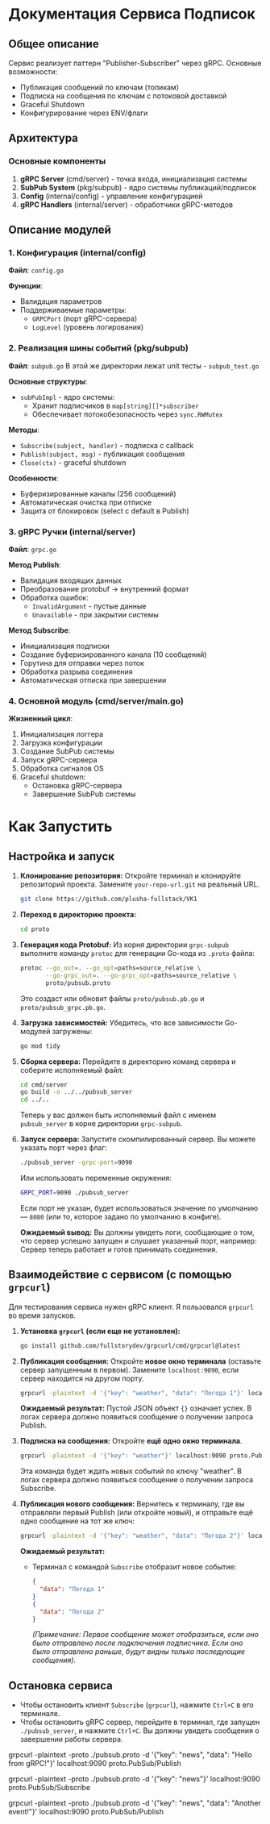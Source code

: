 # Документация Сервиса Подписок

## Общее описание
Сервис реализует паттерн "Publisher-Subscriber" через gRPC. Основные возможности:
- Публикация сообщений по ключам (топикам)
- Подписка на сообщения по ключам с потоковой доставкой
- Graceful Shutdown
- Конфигурирование через ENV/флаги

## Архитектура

### Основные компоненты
1. **gRPC Server** (cmd/server) - точка входа, инициализация системы
2. **SubPub System** (pkg/subpub) - ядро системы публикаций/подписок
3. **Config** (internal/config) - управление конфигурацией
4. **gRPC Handlers** (internal/server) - обработчики gRPC-методов

## Описание модулей

### 1. Конфигурация (internal/config)
**Файл**: `config.go`

**Функции**:

- Валидация параметров
- Поддерживаемые параметры:
    - `GRPCPort` (порт gRPC-сервера)
    - `LogLevel` (уровень логирования)

### 2. Реализация шины событий (pkg/subpub)
**Файл**: `subpub.go`
В этой же директории лежат unit тесты - `subpub_test.go`

**Основные структуры**:
- `subPubImpl` - ядро системы:
    - Хранит подписчиков в `map[string][]*subscriber`
    - Обеспечивает потокобезопасность через `sync.RWMutex`

**Методы**:
- `Subscribe(subject, handler)` - подписка с callback
- `Publish(subject, msg)` - публикация сообщения
- `Close(ctx)` - graceful shutdown

**Особенности**:
- Буферизированные каналы (256 сообщений)
- Автоматическая очистка при отписке
- Защита от блокировок (select с default в Publish)

### 3. gRPC Ручки (internal/server)
**Файл**: `grpc.go`

**Метод Publish**:

- Валидация входящих данных
- Преобразование protobuf → внутренний формат
- Обработка ошибок:
    - `InvalidArgument` - пустые данные
    - `Unavailable` - при закрытии системы

**Метод Subscribe**:
- Инициализация подписки
- Создание буферизированного канала (10 сообщений)
- Горутина для отправки через поток
- Обработка разрыва соединения
- Автоматическая отписка при завершении

### 4. Основной модуль (cmd/server/main.go)
**Жизненный цикл**:
1. Инициализация логгера
2. Загрузка конфигурации
3. Создание SubPub системы
4. Запуск gRPC-сервера
5. Обработка сигналов OS
6. Graceful shutdown:
    - Остановка gRPC-сервера
    - Завершение SubPub системы





# Как Запустить


## Настройка и запуск

1. **Клонирование репозитория:**
   Откройте терминал и клонируйте репозиторий проекта. Замените `your-repo-url.git` на реальный URL.
   ```bash
   git clone https://github.com/plusha-fullstack/VK1
   ```

2. **Переход в директорию проекта:**
   ```bash
   cd proto
   ```

3. **Генерация кода Protobuf:**
   Из корня директории `grpc-subpub` выполните команду `protoc` для генерации Go-кода из `.proto` файла:
   ```bash
   protoc --go_out=. --go_opt=paths=source_relative \
          --go-grpc_out=. --go-grpc_opt=paths=source_relative \
          proto/pubsub.proto
   ```
   Это создаст или обновит файлы `proto/pubsub.pb.go` и `proto/pubsub_grpc.pb.go`.

4. **Загрузка зависимостей:**
   Убедитесь, что все зависимости Go-модулей загружены:
   ```bash
   go mod tidy
   ```

5. **Сборка сервера:**
   Перейдите в директорию команд сервера и соберите исполняемый файл:
   ```bash
   cd cmd/server
   go build -o ../../pubsub_server
   cd ../..
   ```
   Теперь у вас должен быть исполняемый файл с именем `pubsub_server` в корне директории `grpc-subpub`.

6. **Запуск сервера:**
   Запустите скомпилированный сервер. Вы можете указать порт через флаг:
   ```bash
   ./pubsub_server -grpc-port=9090
   ```
   Или использовать переменные окружения:
   ```bash
   GRPC_PORT=9090 ./pubsub_server
   ```
   Если порт не указан, будет использоваться значение по умолчанию — `8080` (или то, которое задано по умолчанию в конфиге).

   **Ожидаемый вывод:**
   Вы должны увидеть логи, сообщающие о том, что сервер успешно запущен и слушает указанный порт, например:
   Сервер теперь работает и готов принимать соединения.

## Взаимодействие с сервисом (с помощью `grpcurl`)

Для тестирования сервиса нужен gRPC клиент. Я пользовался `grpcurl` во время запусков.

1. **Установка `grpcurl` (если еще не установлен):**
   ```bash
   go install github.com/fullstorydev/grpcurl/cmd/grpcurl@latest
   ```

2. **Публикация сообщения:**
   Откройте **новое окно терминала** (оставьте сервер запущенным в первом).
   Замените `localhost:9090`, если сервер находится на другом порту.
   ```bash
   grpcurl -plaintext -d '{"key": "weather", "data": "Погода 1"}' localhost:9090 proto.PubSub/Publish
   ```
   **Ожидаемый результат:**
   Пустой JSON объект `{}` означает успех. В логах сервера должно появиться сообщение о получении запроса Publish.

3. **Подписка на сообщения:**
   Откройте **ещё одно окно терминала**.
   ```bash
   grpcurl -plaintext -d '{"key": "weather"}' localhost:9090 proto.PubSub/Subscribe
   ```
   Эта команда будет ждать новых событий по ключу "weather". В логах сервера должно появиться сообщение о получении запроса Subscribe.

4. **Публикация нового сообщения:**
   Вернитесь к терминалу, где вы отправляли первый Publish (или откройте новый), и отправьте ещё одно сообщение на тот же ключ:
   ```bash
   grpcurl -plaintext -d '{"key": "weather", "data": "Погода 2"}' localhost:9090 proto.PubSub/Publish
   ```
   **Ожидаемый результат:**
    *   Терминал с командой `Subscribe` отобразит новое событие:
        ```json
        {
          "data": "Погода 1"
        }
        {
          "data": "Погода 2"
        }
        ```
        *(Примечание: Первое сообщение может отобразиться, если оно было отправлено после подключения подписчика. Если оно было отправлено раньше, будут видны только последующие сообщения).*

## Остановка сервиса

*   Чтобы остановить клиент `Subscribe` (`grpcurl`), нажмите `Ctrl+C` в его терминале.
*   Чтобы остановить gRPC сервер, перейдите в терминал, где запущен `./pubsub_server`, и нажмите `Ctrl+C`. Вы должны увидеть сообщения о завершении работы сервера.

grpcurl -plaintext -proto ./pubsub.proto -d '{"key": "news", "data": "Hello from gRPC!"}' localhost:9090 proto.PubSub/Publish

grpcurl -plaintext -proto ./pubsub.proto -d '{"key": "news"}' localhost:9090 proto.PubSub/Subscribe

grpcurl -plaintext -proto ./pubsub.proto -d '{"key": "news", "data": "Another event!"}' localhost:9090 proto.PubSub/Publish


